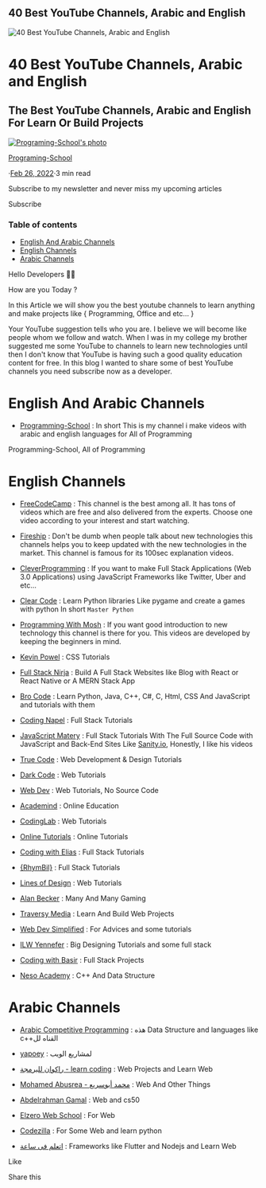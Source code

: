 ## 40 Best YouTube Channels,  Arabic and English

![40 Best YouTube Channels,  Arabic and English](/_next/image?url=https%3A%2F%2Fcdn.hashnode.com%2Fres%2Fhashnode%2Fimage%2Fupload%2Fv1645895667652%2Fz44hiE0Es.png%3Fw%3D1600%26h%3D840%26fit%3Dcrop%26crop%3Dentropy%26auto%3Dcompress%2Cformat%26format%3Dwebp&w=3840&q=75)

40 Best YouTube Channels, Arabic and English
============================================

The Best YouTube Channels, Arabic and English For Learn Or Build Projects
-------------------------------------------------------------------------

[![Programing-School's photo](/_next/image?url=https%3A%2F%2Fcdn.hashnode.com%2Fres%2Fhashnode%2Fimage%2Fupload%2Fv1645823553390%2FoHcqD2UHc.png%3Fw%3D200%26h%3D200%26fit%3Dcrop%26crop%3Dfaces%26auto%3Dcompress%2Cformat%26format%3Dwebp&w=640&q=75)](https://hashnode.com/@Programing-School)

[Programing-School](https://hashnode.com/@Programing-School)

·[Feb 26, 2022](https://programming-school.hashnode.dev/40-best-youtube-channels-arabic-and-english)·3 min read

Subscribe to my newsletter and never miss my upcoming articles

Subscribe

### Table of contents

*   [English And Arabic Channels](https://programming-school.hashnode.dev/#heading-english-and-arabic-channels)
*   [English Channels](https://programming-school.hashnode.dev/#heading-english-channels)
*   [Arabic Channels](https://programming-school.hashnode.dev/#heading-arabic-channels)

Hello Developers 👏👋

How are you Today ?

In this Article we will show you the best youtube channels to learn anything and make projects like { Programming, Office and etc... }

Your YouTube suggestion tells who you are. I believe we will become like people whom we follow and watch. When I was in my college my brother suggested me some YouTube to channels to learn new technologies until then I don't know that YouTube is having such a good quality education content for free. In this blog I wanted to share some of best YouTube channels you need subscribe now as a developer.

English And Arabic Channels
===========================

*   [Programming-School](https://www.youtube.com/channel/UC1YTVmV31RZV2oie1kKpJkw) : In short This is my channel i make videos with arabic and english languages for All of Programming

Programming-School, All of Programming

English Channels
================

*   [FreeCodeCamp](https://www.youtube.com/c/Freecodecamp) : This channel is the best among all. It has tons of videos which are free and also delivered from the experts. Choose one video according to your interest and start watching.
    
*   [Fireship](https://www.youtube.com/c/Fireship) : Don't be dumb when people talk about new technologies this channels helps you to keep updated with the new technologies in the market. This channel is famous for its 100sec explanation videos.
    
*   [CleverProgramming](https://www.youtube.com/c/CleverProgrammer) : If you want to make Full Stack Applications (Web 3.0 Applications) using JavaScript Frameworks like Twitter, Uber and etc...
    
*   [Clear Code](https://www.youtube.com/c/ClearCode) : Learn Python libraries Like pygame and create a games with python In short `Master Python`
    
*   [Programming With Mosh](https://www.youtube.com/c/programmingwithmosh) : If you want good introduction to new technology this channel is there for you. This videos are developed by keeping the beginners in mind.
    
*   [Kevin Powel](https://www.youtube.com/kepowob) : CSS Tutorials
    
*   [Full Stack Nirja](https://www.youtube.com/c/FullStackNiraj) : Build A Full Stack Websites like Blog with React or React Native or A MERN Stack App
    
*   [Bro Code](https://www.youtube.com/c/BroCodez) : Learn Python, Java, C++, C#, C, Html, CSS And JavaScript and tutorials with them
    
*   [Coding Napel](https://www.youtube.com/c/CodingNepal) : Full Stack Tutorials
    
*   [JavaScript Matery](https://www.youtube.com/c/JavaScriptMastery) : Full Stack Tutorials With The Full Source Code with JavaScript and Back-End Sites Like [Sanity.io](http://sanity.io/), Honestly, I like his videos
    
*   [True Code](https://www.youtube.com/c/TrueCoder) : Web Development & Design Tutorials
    
*   [Dark Code](https://www.youtube.com/c/DarkCodeOnline) : Web Tutorials
    
*   [Web Dev](https://www.youtube.com/c/WebDevelopment) : Web Tutorials, No Source Code
    
*   [Academind](https://www.youtube.com/c/Academind) : Online Education
    
*   [CodingLab](https://www.youtube.com/c/CodingLabYT) : Web Tutorials
    
*   [Online Tutorials](https://www.youtube.com/c/OnlineTutorials4Designers) : Online Tutorials
    
*   [Coding with Elias](https://www.youtube.com/c/CodingwithElias) : Full Stack Tutorials
    
*   [{RhymBil}](https://www.youtube.com/c/RhymBil) : Full Stack Tutorials
    
*   [Lines of Design](https://www.youtube.com/channel/UCno6nQho0ifTVhKyvJqxCmw) : Web Tutorials
    
*   [Alan Becker](https://www.youtube.com/c/noogai89) : Many And Many Gaming
    
*   [Traversy Media](https://www.youtube.com/c/TraversyMedia) : Learn And Build Web Projects
    
*   [Web Dev Simplified](https://www.youtube.com/c/WebDevSimplified) : For Advices and some tutorials
    
*   [ILW Yennefer](https://www.youtube.com/channel/UC5XDHSUoBC11Kj-iIpx7QkA) : Big Designing Tutorials and some full stack
    
*   [Coding with Basir](https://www.youtube.com/c/CodingwithBasir) : Full Stack Projects
    
*   [Neso Academy](https://www.youtube.com/c/nesoacademy) : C++ And Data Structure
    

Arabic Channels
===============

*   [Arabic Competitive Programming](https://www.youtube.com/c/ArabicCompetitiveProgramming) : هذه Data Structure and languages like c++القناه لل
    
*   [yapoey](https://www.youtube.com/c/yapoey-tech) : لمشاريع الويب
    
*   [راكوان للبرمجة - learn coding](https://www.youtube.com/channel/UCIKDaj_tCR7ntiwM71DfaBg) : Web Projects and Learn Web
    
*   [Mohamed Abusrea - محمد أبوسريع](https://www.youtube.com/c/MohamedAbusrea) : Web And Other Things
    
*   [Abdelrahman Gamal](https://www.youtube.com/c/AbdelrahmanGamal) : Web and cs50
    
*   [Elzero Web School](https://www.youtube.com/c/ElzeroInfo) : For Web
    
*   [Codezilla](https://www.youtube.com/c/Codezilla) : For Some Web and learn python
    
*   [اتعلم فى ساعة](https://www.youtube.com/channel/UCs8PwUcH93uchrEZkB8ltNw) : Frameworks like Flutter and Nodejs and Learn Web
    

Like

[](https://programming-school.hashnode.dev/#write-comment)

[](https://twitter.com/share?url=https%3A%2F%2Fprogramming-school.hashnode.dev%2F40-best-youtube-channels-arabic-and-english&text=40%20Best%20YouTube%20Channels%2C%20%20Arabic%20and%20English%0D%0A%7B%20by%20%40Program39300266%20%7D%20from%20%40hashnode%0D%0A)

Share this[](https://twitter.com/share?url=https%3A%2F%2Fprogramming-school.hashnode.dev%2F40-best-youtube-channels-arabic-and-english&text=%20%40Programing-School)[](http://www.reddit.com/submit?title=40%20Best%20YouTube%20Channels%2C%20%20Arabic%20and%20English&selftext=true&text=%20https%3A%2F%2Fprogramming-school.hashnode.dev%2F40-best-youtube-channels-arabic-and-english)